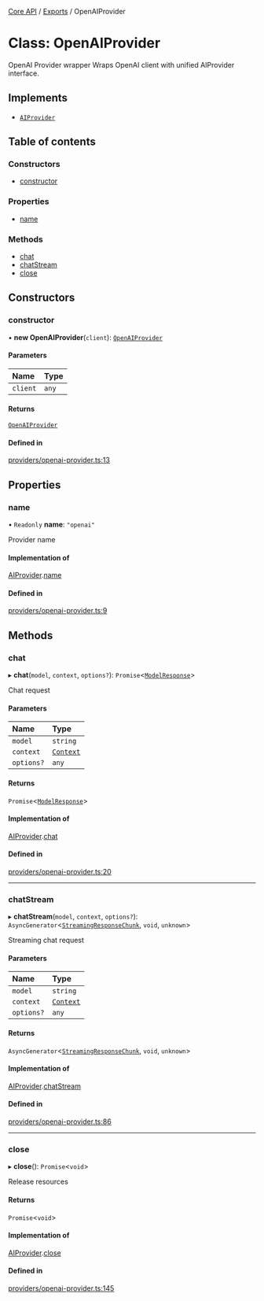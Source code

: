 <!-- 
 ⚠️  AUTO-GENERATED FILE - DO NOT EDIT MANUALLY
 This file is automatically generated by scripts/docs-generator.js
 To make changes, edit the source TypeScript files or update the generator script
-->

[Core API](../../) / [Exports](../modules) / OpenAIProvider

# Class: OpenAIProvider

OpenAI Provider wrapper
Wraps OpenAI client with unified AIProvider interface.

## Implements

- [`AIProvider`](../interfaces/AIProvider)

## Table of contents

### Constructors

- [constructor](OpenAIProvider#constructor)

### Properties

- [name](OpenAIProvider#name)

### Methods

- [chat](OpenAIProvider#chat)
- [chatStream](OpenAIProvider#chatstream)
- [close](OpenAIProvider#close)

## Constructors

### constructor

• **new OpenAIProvider**(`client`): [`OpenAIProvider`](OpenAIProvider)

#### Parameters

| Name | Type |
| :------ | :------ |
| `client` | `any` |

#### Returns

[`OpenAIProvider`](OpenAIProvider)

#### Defined in

[providers/openai-provider.ts:13](https://github.com/woojubb/robota/blob/2c1c4aef16a84934e441dd6579d5850ff27457e2/packages/core/src/providers/openai-provider.ts#L13)

## Properties

### name

• `Readonly` **name**: ``"openai"``

Provider name

#### Implementation of

[AIProvider](../interfaces/AIProvider).[name](../interfaces/AIProvider#name)

#### Defined in

[providers/openai-provider.ts:9](https://github.com/woojubb/robota/blob/2c1c4aef16a84934e441dd6579d5850ff27457e2/packages/core/src/providers/openai-provider.ts#L9)

## Methods

### chat

▸ **chat**(`model`, `context`, `options?`): `Promise`\<[`ModelResponse`](../interfaces/ModelResponse)\>

Chat request

#### Parameters

| Name | Type |
| :------ | :------ |
| `model` | `string` |
| `context` | [`Context`](../interfaces/Context) |
| `options?` | `any` |

#### Returns

`Promise`\<[`ModelResponse`](../interfaces/ModelResponse)\>

#### Implementation of

[AIProvider](../interfaces/AIProvider).[chat](../interfaces/AIProvider#chat)

#### Defined in

[providers/openai-provider.ts:20](https://github.com/woojubb/robota/blob/2c1c4aef16a84934e441dd6579d5850ff27457e2/packages/core/src/providers/openai-provider.ts#L20)

___

### chatStream

▸ **chatStream**(`model`, `context`, `options?`): `AsyncGenerator`\<[`StreamingResponseChunk`](../interfaces/StreamingResponseChunk), `void`, `unknown`\>

Streaming chat request

#### Parameters

| Name | Type |
| :------ | :------ |
| `model` | `string` |
| `context` | [`Context`](../interfaces/Context) |
| `options?` | `any` |

#### Returns

`AsyncGenerator`\<[`StreamingResponseChunk`](../interfaces/StreamingResponseChunk), `void`, `unknown`\>

#### Implementation of

[AIProvider](../interfaces/AIProvider).[chatStream](../interfaces/AIProvider#chatstream)

#### Defined in

[providers/openai-provider.ts:86](https://github.com/woojubb/robota/blob/2c1c4aef16a84934e441dd6579d5850ff27457e2/packages/core/src/providers/openai-provider.ts#L86)

___

### close

▸ **close**(): `Promise`\<`void`\>

Release resources

#### Returns

`Promise`\<`void`\>

#### Implementation of

[AIProvider](../interfaces/AIProvider).[close](../interfaces/AIProvider#close)

#### Defined in

[providers/openai-provider.ts:145](https://github.com/woojubb/robota/blob/2c1c4aef16a84934e441dd6579d5850ff27457e2/packages/core/src/providers/openai-provider.ts#L145)
